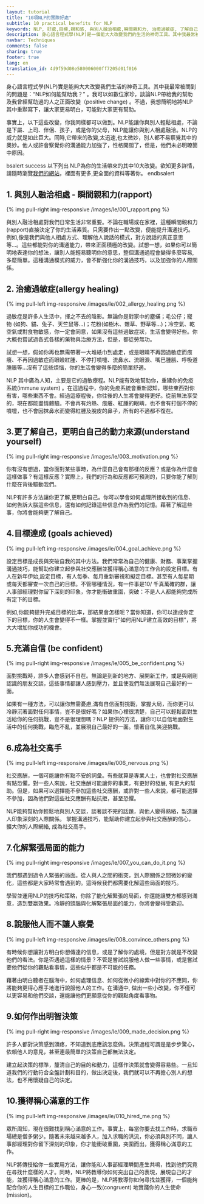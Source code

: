 ```yaml
---
layout: tutorial
title: "10項NLP的實際好處"
subtitle: 10 practical benefits for NLP
keywords: NLP, 好處,目標,親和感, 與別人融洽相處,瞬間親和力, 治癒過敏症, 了解自己，動力來源,目標達成, 充滿自信, 社交高手, 化解緊張局面, 說服他人, 明智決策, 獲得工作
description: 身心語言程式學(NLP)是一個能大大改變我們的生活的神奇工具。其中我最常被問到的問題是：“NLP如何能幫助我？”
navbar: Techniques
comments: false
sharing: true
footer: true
lang: en
translation_id: 4d9f59d08e580006000ff7205d01f016
---
```


身心語言程式學(NLP)實是能夠大大改變我們生活的神奇工具。其中我最常被問到的問題是：“NLP如何能幫助我？” 。我可以如數位家珍，談論NLP帶給我的幫助及我曾經幫助過的人之正面改變（positive change) 。不過，我想簡明地將NLP其中重㸃寫下，讓大家更易明白，可能對大家更有幫助。

事實上，以下這些改變，你我同樣都可以做到。NLP能讓你與別人輕鬆相處，不論是下屬、上司、伴侶、孩子，或是你的父母，NLP能讓你與別人相處融洽。NLP的威力就是如此巨大。同時,它帶來的改變,太迅速,也太微妙，別人都不易察覺其中的奧妙。他人或許會察覺你的溝通能力加強了，性格開朗了，但是，他們未必明暸箇中原因。


 bsalert success 
以下列出 NLP為你的生活帶來的其中10大改變。欲知更多詳情，請隨時瀏覽<a href='/en/nlp/practitioner'>我們的網站</a>，裡面有更多,更全面的資料等著你。
 endbsalert 

## 1. 與別人融洽相處 - 瞬間親和力(rapport)

{% img pull-right img-responsive /images/le/001_rapport.png %}

與別人融洽相處對我們日常生活非常重要。不論在職場或在家裡，這種瞬間親和力(rapport)直接決定了你的生活素質。只需要作出一點改變，便能提升溝通技巧。例如,像是我們與他人相處方式、理解他人說話的模式，對方說話的真正意思等…。這些都能對你的溝通能力，帶來正面積極的改變。試想一想，如果你可以簡明地表達你的想法，讓別人能輕易聽明你的意思，整個溝通過程會變得多麼容易, 多麼簡單。這種溝通模式的威力，會不斷強化你的溝通技巧，以及加強你的人際關係。  

<div class='clearfix'></div>

## 2. 治癒過敏症(allergy healing)

{% img pull-left img-responsive /images/le/002_allergy_healing.png %}

過敏症是許多人生活中，揮之不去的陰影。無論你是對家中的塵蟎；毛公仔；寵物 (如狗、貓、兔子、天竺鼠等…)；花粉(如樹木、雜草、野草等…)；冷空氣、乾空氣或對食物敏感，你一定會同意，如果沒有這些過敏症狀，生活會變得好些。你大概也嘗試過各式各樣的藥物與治療方法，但是，都徒勞無功。

試想一想，假如你再也無需帶著一大堆紙巾到處走，或是眼睛不再因過敏症而痕癢、不再因過敏症而眼瞼紅腫、不停打噴嚏、流鼻水、流眼淚、嘴巴腫脹、呼吸道腫脹等...沒有了這些煩惱，你的生活會變得多麼的簡單舒適。

NLP 其中廣為人知，主要是它的過敏療程。NLP能有效地幫助你，重建你的免疫系統(immune system) 。在這過程中，你的免疫系統會重新認知，哪些東西對你有害，哪些東西不會。經過這療程後，你往後的人生將會變得更好。從前無法享受的，現在都能盡情體驗。不會再有灼熱、痕癢、紅腫的眼睛，也不會有打個不停的噴嚏，也不會因抹鼻水而變得紅腫及脫皮的鼻子，所有的不適都不復在。

<div class='clearfix'></div>

## 3.更了解自己，更明白自己的動力來源(understand yourself)

{% img pull-right img-responsive /images/le/003_motivation.png %}

你有沒有想過，當你面對某些事時，為什麼自己會有那樣的反應？或是你為什麼會這樣做事？有這樣反應？實際上，我們的行為和反應都可預測的，只要你能了解到什麼在背後驅動我們。

NLP有許多方法讓你更了解,更明白自己。你可以學會如何處理所接收到的信息、如何告訴大腦這些信息，還有如何記錄這些信息作為我們的記憶。藉著了解這些事，你將會能夠更了解自己。

<div class='clearfix'></div>


## 4.目標達成 (goals achieved)

{% img pull-left img-responsive /images/le/004_goal_achieve.png %}

設定目標是成長與突破自我的其中方法。我們常常為自己的健康、財務、事業掌握溝通技巧，能幫助你建立起參與社交應酬並獲得稱心滿意的工作合約設定目標。有人在新年伊始,設定目標，有人每季、每月重新審視和擬定目標。甚至有人每星期或每天都審查一次自己的目標。不管哪種情況，有一件事是10/ 千真萬確的群，讓人事部經理對你留下深刻的印象，你才能衝破重圍，突破：不是人人都能夠完成所有定下的目標。

例如,你能夠提升完成目標的比率，那結果會怎樣呢？當你知道，你可以達成你定下的目標，你的人生會變得不一樣。掌握並實行“如何用NLP建立高效的目標”，將大大增加你成功的機會。
  
<div class='clearfix'></div>

## 5.充滿自信 (be confident)

{% img pull-right img-responsive /images/le/005_be_confident.png %}

面對挑戰時，許多人會感到不自在。無論是到新的地方、展開新工作，或是與剛剛認識的朋友交談，這些事情都讓人感到壓力，並且使我們無法展現自己最好的一面。

如果有一種方法，可以讓你無需憂慮,滿有自信面對挑戰，掌握大局，而你更可以冷靜沉著面對任何事情，豈不是很好嗎？如果你心裡很清楚，自己可以輕鬆面對生活給你的任何挑戰，豈不是很理想嗎？NLP 提供的方法，讓你可以自信地面對生活中的任何挑戰，臨危不亂，並展現自己最好的一面。懷著自信,笑迎挑戰。

<div class='clearfix'></div>

## 6.成為社交高手

{% img pull-left img-responsive /images/le/006_nervous.png %}

社交應酬，一個可能讓你有點不安的詞彙。有些就算是專業人士，也會對社交應酬有點恐懼。對一些人來說，社交應酬可能讓你的事業，有更好的發展, 有更大的幫助。但是，如果可以選擇能不參加這些社交應酬，或許對一些人來說，都可能選擇不參加，因為他們對這些社交應酬有點抗拒，甚至恐懼。

NLP能夠幫助你輕鬆地與別人交談，談著談不完的話題，與他人變得熟絡，製造讓人印象深刻的人際關係。 掌握溝通技巧，能幫助你建立起參與社交應酬的信心，擴大你的人際網絡, 成為社交高手。

<div class='clearfix'></div>

## 7.化解緊張局面的能力

{% img pull-right img-responsive /images/le/007_you_can_do_it.png %}

我們都遇到過令人緊張的局面。從人與人之間的衝突，到人際關係之間微妙的變化，這些都是大家時常會遇到的。這時候我們都需要化解這些局面的技巧。

學習並運用NLP的技巧和策略，你除了能化解緊張的局面，你還能讓雙方都感到滿意，造到雙嬴效果。冷靜的頭腦與化解緊張局面的能力，你將會變得受歡迎。 


<div class='clearfix'></div>

## 8.說服他人而不讓人察覺

{% img pull-left img-responsive /images/le/008_convince_others.png %}

有時候你想讓對方明白你想傳達的信息，或是了解你的處境，但是對方就是不改變他們的看法。你是否遇過這樣的情景？不管是嘗試說服他人做一些事情，或是嘗試要他們從你的觀點看事情，這些似乎都是不可能的任務。

藉著由明白聽者在腦海中，如何處理信息、如何從微小的線索中對你的不應同，你將能夠更得心應手地進行說服他人的工作。在溝通中, 做出一些小改變，你不僅可以更容易和他們交談，還能讓他們更願意從你的觀點角度看事物。


<div class='clearfix'></div>

## 9.如何作出明智決策

{% img pull-right img-responsive /images/le/009_made_decision.png %}

許多人都對決策感到頭疼，不知道到底應該怎麼做。決策過程可謂是是步步驚心，依賴他人的意見，甚至連最簡單的決策自己都無法決定。

建立起決策的標準，釐清自己的目的和動力，這樣作決策就會變得容易些。一旦知道我們的行動符合全盤計劃和目的，做出決定後，我們就可以不再擔心別人的想法，也不用懷疑自己的決定。


<div class='clearfix'></div>

## 10.獲得稱心滿意的工作

{% img pull-left img-responsive /images/le/010_hired_me.png %}

眾所周知，現在很難找到稱心滿意的工作。事實上，每當你要去找工作時，求職市場總是僧多粥少。隨著未來越來越多人，加入求職的洪流，你必須與別不同，讓人事部經理對你留下深刻的印象，你才能衝破重圍，突圍而出，獲得稱心滿意的工作。

NLP將傳授給你一些實用方法，讓你能和人事部經理瞬間產生共鳴，找到他們究竟在尋找什麼樣的人才。同時，NLP將教導你如何突出自己的表現，展現自己的才能，並獲得稱心滿意的工作。更棒的是，NLP將教導你如何尋找並獲得，一個能夠配合你的人生目標的工作職位，身心一致(congruent) 地實踐你的人生使命(mission)。
